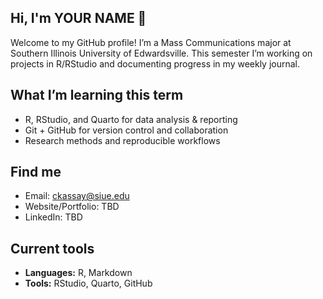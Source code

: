 ## Hi, I'm YOUR NAME 👋

Welcome to my GitHub profile! I’m a Mass Communications major at Southern Illinois University of Edwardsville.
This semester I’m working on projects in R/RStudio and documenting progress in my weekly journal.

## What I’m learning this term
- R, RStudio, and Quarto for data analysis & reporting
- Git + GitHub for version control and collaboration
- Research methods and reproducible workflows

## Find me
- Email: ckassay@siue.edu
- Website/Portfolio: TBD
- LinkedIn: TBD

## Current tools
- **Languages:** R, Markdown
- **Tools:** RStudio, Quarto, GitHub



<!--
**CKassay/CKassay** is a ✨ _special_ ✨ repository because its `README.md` (this file) appears on your GitHub profile.

Here are some ideas to get you started:

- 🔭 I’m currently working on ...
- 🌱 I’m currently learning ...
- 👯 I’m looking to collaborate on ...
- 🤔 I’m looking for help with ...
- 💬 Ask me about ...
- 📫 How to reach me: ...
- 😄 Pronouns: ...
- ⚡ Fun fact: ...
-->
